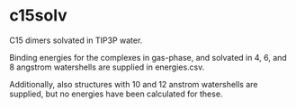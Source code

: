 # c15solv
C15 dimers solvated in TIP3P water.

Binding energies for the complexes in gas-phase, and solvated in 4, 6, and 8 angstrom watershells are supplied in energies.csv.

Additionally, also structures with 10 and 12 anstrom watershells are supplied, but no energies have been calculated for these.
